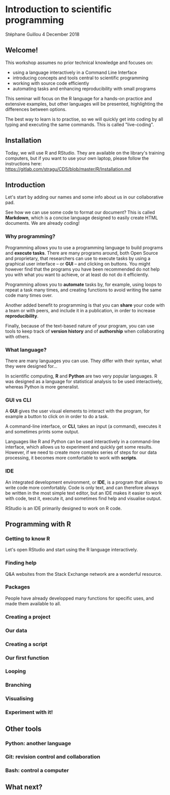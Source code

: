 Introduction to scientific programming
================
Stéphane Guillou
4 December 2018

Welcome!
--------

This workshop assumes no prior technical knowledge and focuses on:

-   using a language interactively in a Command Line Interface
-   introducing concepts and tools central to scientific programming
-   working with source code efficiently
-   automating tasks and enhancing reproducibility with small programs

This seminar will focus on the R language for a hands-on practice and extensive examples, but other languages will be presented, highlighting the differences between options.

The best way to learn is to practise, so we will quickly get into coding by all typing and executing the same commands. This is called "live-coding".

Installation
------------

Today, we will use R and RStudio. They are available on the library's training computers, but if you want to use your own laptop, please follow the instructions here: <https://gitlab.com/stragu/CDS/blob/master/R/Installation.md>

Introduction
------------

Let's start by adding our names and some info about us in our collaborative pad.

See how we can use some code to format our document? This is called **Markdown**, which is a concise language designed to easily create HTML documents. We are already coding!

### Why programming?

Programming allows you to use a programming language to build programs and **execute tasks**. There are many programs around, both Open Source and proprietary, that researchers can use to execute tasks by using a graphical user interface – or **GUI** – and clicking on buttons. You might however find that the programs you have been recommended do not help you with what you want to achieve, or at least do not do it efficiently.

Programming allows you to **automate** tasks by, for example, using loops to repeat a task many times, and creating functions to avoid writing the same code many times over.

Another added benefit to programming is that you can **share** your code with a team or with peers, and include it in a publication, in order to increase **reproducibility**.

Finally, because of the text-based nature of your program, you can use tools to keep track of **version history** and of **authorship** when collaborating with others.

### What language?

There are many languages you can use. They differ with their syntax, what they were designed for...

In scientific computing, **R** and **Python** are two very popular languages. R was designed as a language for statistical analysis to be used interactively, whereas Python is more generalist.

### GUI vs CLI

A **GUI** gives the user visual elements to interact with the program, for example a button to click on in order to do a task.

A command-line interface, or **CLI**, takes an input (a command), executes it and sometimes prints some output.

Languages like R and Python can be used interactively in a command-line interface, which allows us to experiment and quickly get some results. However, if we need to create more complex series of steps for our data processing, it becomes more comfortable to work with **scripts**.

### IDE

An integrated development environment, or **IDE**, is a program that allows to write code more comfortably. Code is only text, and can therefore always be written in the most simple text editor, but an IDE makes it easier to work with code, test it, execute it, and sometimes find help and visualise output.

RStudio is an IDE primarily designed to work on R code.

Programming with R
------------------

### Getting to know R

Let's open RStudio and start using the R language interactively.

### Finding help

Q&A websites from the Stack Exchange network are a wonderful resource.

### Packages

People have already developped many functions for specific uses, and made them available to all.

### Creating a project

### Our data

### Creating a script

### Our first function

### Looping

### Branching

### Visualising

### Experiment with it!

Other tools
-----------

### Python: another language

### Git: revision control and collaboration

### Bash: control a computer

What next?
----------
